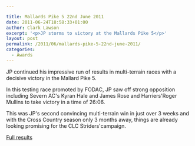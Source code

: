 ```yaml
---

title: Mallards Pike 5 22nd June 2011
date: 2011-06-24T18:58:33+01:00
author: Clark Lawson
excerpt: '<p>JP storms to victory at the Mallards Pike 5</p>'
layout: post
permalink: /2011/06/mallards-pike-5-22nd-june-2011/
categories:
  - Awards
---
```

JP continued his impressive run of results in multi-terrain races with a decisive victory in the Mallard Pike 5.

In this testing race promoted by FODAC, JP saw off strong opposition including Severn AC's Kyran Hale and James Rose and Harriers'Roger Mullins to take victory in a time of 26:06.

This was JP's second convincing multi-terrain win in just over 3 weeks and with the Cross Country season only 3 months away, things are already looking promising for the CLC Striders'campaign.

<a href="https://fodac.org.uk/wordpress/?page_id=56" target="_blank" rel="nofollow">Full results</a>